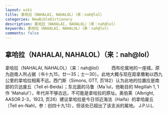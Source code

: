 ```yaml
---
layout: wiki
title: 拿哈拉（NAHALAI, NAHALOL）（来：nah@lol）
categories: NewBibleDictionary
description: 拿哈拉（NAHALAI, NAHALOL）（来：nah@lol）
keywords: 拿哈拉（NAHALAI, NAHALOL）（来：nah@lol）
comments: false
---
```


## 拿哈拉（NAHALAI, NAHALOL）（来：nah@lol）



拿哈拉（NAHALAI, NAHALOL）（来：nah@lol）
　　西布伦属地的一座城，原为迦南人所占据（书十九15，廿一35；士一30）。此地大概与现在距拿撒勒以西九公里的拿哈拉相离不远。西门斯（Simons, GTT, 页182）认为此地的位置应是南部的贝达废丘（Tell el-Beida）；东北面的马鲁（Ma`lul，他勒目的 Megillah 1, 1作 'Mahalul'），年代并不够古远，不可能是拿哈拉的原址。奥伯莱（Albright, AASOR 2-3，1923, 页26）建议拿哈拉是今日邻近海法（Haifa）的拿哈废丘（Tell en-Nahl，参：创四十九13），但该处已超出了该支派的属地。
J.P.U.L.




